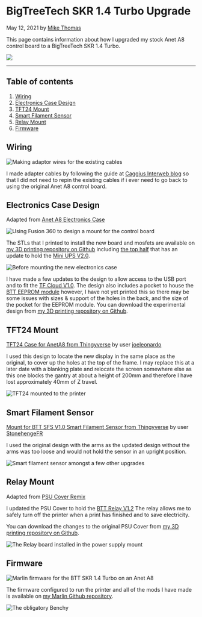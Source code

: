 # BigTreeTech SKR 1.4 Turbo Upgrade

May 12, 2021 by [Mike Thomas](https://github.com/mikepthomas)

This page contains information about how I upgraded my stock Anet A8 control board to a BigTreeTech SKR 1.4 Turbo.

![](https://github.com/mikepthomas/mikepthomas.github.io/raw/develop/src/img/printer-hardware-upgrades/skr-upgrade-hero.jpg)

---

## Table of contents

1. [Wiring](#wiring)
2. [Electronics Case Design](#electronics-case-design)
3. [TFT24 Mount](#tft24-mount)
4. [Smart Filament Sensor](#smart-filament-sensor)
5. [Relay Mount](#relay-mount)
6. [Firmware](#firmware)

## Wiring

![Making adaptor wires for the existing cables](https://github.com/mikepthomas/mikepthomas.github.io/raw/develop/src/img/printer-hardware-upgrades/wiring.jpg)

I made adapter cables by following the guide at [Caggius Interweb blog](https://caggius.wordpress.com/anet-a8-rewiring-for-skr1-3/) so that I did not need to repin the existing cables if i ever need to go back to using the original Anet A8 control board.

## Electronics Case Design

Adapted from [Anet A8 Electronics Case](printer-printed-upgrades.md#anet-a8-electronics-case)

![Using Fusion 360 to design a mount for the control board](https://github.com/mikepthomas/mikepthomas.github.io/raw/develop/src/img/printer-hardware-upgrades/design.jpg)

The STLs that I printed to install the new board and mosfets are available on [my 3D printing repository on Github](<https://github.com/mikepthomas/3dprinting/blob/main/Designs/Anet%20A8%20Electronics%20Case/Anet%20A8%20Electronics%20Case%20(No%20Access%20Holes).stl>) including [the top half](https://github.com/mikepthomas/3dprinting/blob/main/Designs/Anet%20A8%20Electronics%20Case/Anet%20A8%20Electronics%20Case%20Top.stl) that has an update to hold the [Mini UPS V2.0](<https://github.com/bigtreetech/BIGTREETECH-MINI-UPS-V2.0/blob/master/miniUPS_V2.0%20(12V)/MINI%20UPS%20V2.0%20user%20manual-2019-11-29.pdf>).

![Before mounting the new electronics case](https://github.com/mikepthomas/mikepthomas.github.io/raw/develop/src/img/printer-hardware-upgrades/electronics-case.jpg)

I have made a few updates to the design to allow access to the USB port and to fit the [TF Cloud V1.0](https://github.com/bigtreetech/BTT-SD-TF-Cloud-V1.0/blob/master/BTT%20SD%26TF%20Cloud%20V1.0%20Instruction.pdf).
The design also includes a pocket to house the [BTT EEPROM module](https://github.com/bigtreetech/BTT-Expansion-module/blob/master/BTT%20EEPROM/BTT%20EEPROM%20V1.0User%20Manual.pdf) however, I have not yet printed this so there may be some issues with sizes & support of the holes in the back, and the size of the pocket for the EEPROM module.
You can download the experimental design from [my 3D printing repository on Github](<https://github.com/mikepthomas/3dprinting/blob/main/Designs/Anet%20A8%20Electronics%20Case/Anet%20A8%20Electronics%20Case%20(With%20Access%20Holes).stl>).

## TFT24 Mount

[TFT24 Case for AnetA8 from Thingyverse](https://www.thingiverse.com/thing:4651132) by user [joeleonardo](https://www.thingiverse.com/joeleonardo)

I used this design to locate the new display in the same place as the original, to cover up the holes at the top of the frame. I may replace this at a later date with a blanking plate and relocate the screen somewhere else as this one blocks the gantry at about a height of 200mm and therefore I have lost approximately 40mm of Z travel.

![TFT24 mounted to the printer](https://github.com/mikepthomas/mikepthomas.github.io/raw/develop/src/img/printer-hardware-upgrades/tft-mount.jpg)

## Smart Filament Sensor

[Mount for BTT SFS V1.0 Smart Filament Sensor from Thingyverse](https://www.thingiverse.com/thing:4640216) by user [StonehengeFR](https://www.thingiverse.com/StonehengeFR)

I used the original design with the arms as the updated design without the arms was too loose and would not hold the sensor in an upright position.

![Smart filament sensor amongst a few other upgrades](https://github.com/mikepthomas/mikepthomas.github.io/raw/develop/src/img/printer-hardware-upgrades/smart-filament-sensor.jpg)

## Relay Mount

Adapted from [PSU Cover Remix](printer-printed-upgrades.md#psu-cover-remix)

I updated the PSU Cover to hold the [BTT Relay V1.2](https://github.com/bigtreetech/BIGTREETECH-Relay-V1.2/blob/master/BIGTREETECH%20Relay%20V1.2/BIGTREETECH%20Relay%20V1.2/Relay%20V1.2-Operating%20Instruction.pdf) The relay allows me to safely turn off the printer when a print has finished and to save electricity.

You can download the changes to the original PSU Cover from [my 3D printing repository on Github](https://github.com/mikepthomas/3dprinting/blob/main/Designs/Anet%20A8%20Relay%20Mount%20/Anet%20A8%20Relay%20Mount.stl).

![The Relay board installed in the power supply mount](https://github.com/mikepthomas/mikepthomas.github.io/raw/develop/src/img/printer-hardware-upgrades/relay-mount.jpg)

## Firmware

![Marlin firmware for the BTT SKR 1.4 Turbo on an Anet A8](https://github.com/mikepthomas/mikepthomas.github.io/raw/develop/src/img/printer-hardware-upgrades/firmware.jpg)

The firmware configured to run the printer and all of the mods I have made is available on [my Marlin Github repository](https://github.com/mikepthomas/Marlin/tree/bugfix-2.0.x-Anet-SKR-1.4-Turbo).

![The obligatory Benchy](https://github.com/mikepthomas/mikepthomas.github.io/raw/develop/src/img/printer-hardware-upgrades/benchy.jpg)
